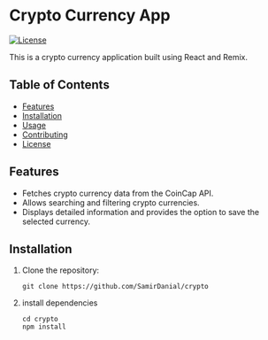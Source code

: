 # Crypto Currency App

[![License](https://img.shields.io/badge/license-MIT-blue.svg)](LICENSE)

This is a crypto currency application built using React and Remix.

## Table of Contents

- [Features](#features)
- [Installation](#installation)
- [Usage](#usage)
- [Contributing](#contributing)
- [License](#license)

## Features

- Fetches crypto currency data from the CoinCap API.
- Allows searching and filtering crypto currencies.
- Displays detailed information and provides the option to save the selected currency.

## Installation

1. Clone the repository:

   ```shell
   git clone https://github.com/SamirDanial/crypto

2. install dependencies

   ```shell
   cd crypto
   npm install